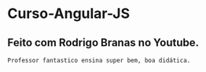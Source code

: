 # Curso-Angular-JS

## Feito com Rodrigo Branas no Youtube.

~~~
Professor fantastico ensina super bem, boa didática.
